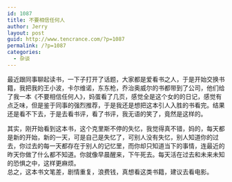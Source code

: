 ```yaml
---
id: 1087
title: 不要相信任何人
author: Jerry
layout: post
guid: http://www.tencrance.com/?p=1087
permalink: /?p=1087
categories:
  - 杂谈
---
```

最近跟同事聊起读书，一下子打开了话题，大家都是爱看书之人，于是开始交换书籍，我把我的王小波，卡尔维诺，东东枪，乔治奥威尔的书都带到了公司，他们给了我一本《不要相信任何人》，妈蛋看了几页，感觉全是这个女的的日记，感觉有点乏味，但是鉴于同事的强烈推荐，于是我还是想把这本引人入胜的书看完。结果还是看不下去，于是去看书评，看了书评，我无语的笑了，竟然是这样的。

其实，刚开始看到这本书，这个克里斯不停的失忆，我觉得真不错，妈的，每天都是新的开始，新的一天，可是自己是失忆了，可别人没有失忆，别人知道你的过去，你过去的每一天都存在于别人的记忆里，而你却只知道当下的事情，连最近的昨天你做了什么都不知道。你就像早晨醒来，下午死去。每天活在过去和未来未知的恐惧之中，这样更麻烦。  
总之，这本书文笔差，剧情重复，浪费钱，真想看这类书籍，建议去看电影。